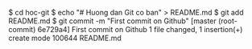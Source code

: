 $ cd hoc-git
$ echo "# Huong dan Git co ban" > README.md
$ git add README.md
$ git commit -m "First commit on Github"
[master (root-commit) 6e729a4] First commit on Github
 1 file changed, 1 insertion(+)
 create mode 100644 README.md
